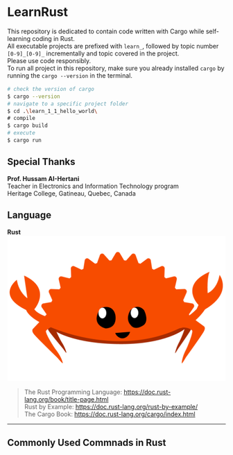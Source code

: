 # LearnRust
This repository is dedicated to contain code written with Cargo while self-learning coding in Rust.  
All executable projects are prefixed with `learn_`, followed by topic number `[0-9]_[0-9]_` incrementally and topic covered in the project.  
Please use code responsibly.  
To run all project in this repository, make sure you already installed `cargo` by running the `cargo --version` in the terminal.
```Bash
# check the version of cargo
$ cargo --version
# navigate to a specific project folder
$ cd .\learn_1_1_hello_world\
# compile
$ cargo build
# execute
$ cargo run
```

## Special Thanks
**Prof. Hussam AI-Hertani**  
Teacher in Electronics and Information Technology program  
Heritage College, Gatineau, Quebec, Canada  

## Language
**Rust**  
![An image for Rust](./rust.png "Red Rust Crab")
> The Rust Programming Language: https://doc.rust-lang.org/book/title-page.html  
> Rust by Example: https://doc.rust-lang.org/rust-by-example/  
> The Cargo Book: https://doc.rust-lang.org/cargo/index.html

---

## Commonly Used Commnads in Rust